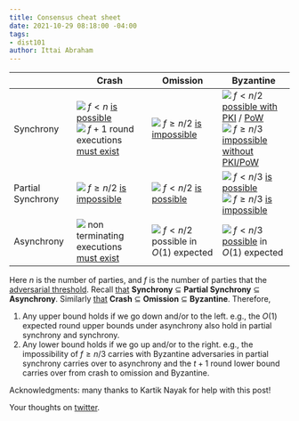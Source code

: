```yaml
---
title: Consensus cheat sheet
date: 2021-10-29 08:18:00 -04:00
tags:
- dist101
author: Ittai Abraham
---
```




| | Crash | Omission | Byzantine |
| --- | --- | ---- | --- |
| Synchrony |  ![](https://github.githubassets.com/images/icons/emoji/unicode/2714.png?v8) $f<n$ [is possible](https://decentralizedthoughts.github.io/2019-11-01-primary-backup/) <br /> ![](https://github.githubassets.com/images/icons/emoji/unicode/1f422.png?v8) $f+1$ round executions [must exist](https://decentralizedthoughts.github.io/2019-12-15-synchrony-uncommitted-lower-bound/)| ![](https://github.githubassets.com/images/icons/emoji/unicode/1f62d.png?v8) $f \geq n/2$ [is impossible](https://decentralizedthoughts.github.io/2019-11-02-primary-backup-for-2-servers-and-omission-failures-is-impossible/)| ![](https://github.githubassets.com/images/icons/emoji/unicode/2714.png?v8) $f<n/2$ [possible with PKI](https://decentralizedthoughts.github.io/2019-11-11-authenticated-synchronous-bft/) / [PoW](https://decentralizedthoughts.github.io/2021-10-15-Nakamoto-Consensus/) <br /> ![](https://github.githubassets.com/images/icons/emoji/unicode/1f62d.png?v8) $f \geq n/3$ [impossible without PKI/PoW](https://decentralizedthoughts.github.io/2019-08-02-byzantine-agreement-is-impossible-for-$n-slash-leq-3-f$-is-the-adversary-can-easily-simulate/)|
| Partial Synchrony | ![](https://github.githubassets.com/images/icons/emoji/unicode/1f62d.png?v8) $f \geq n/2$ [is impossible](https://decentralizedthoughts.github.io/2019-06-25-on-the-impossibility-of-byzantine-agreement-for-n-equals-3f-in-partial-synchrony/) | ![](https://github.githubassets.com/images/icons/emoji/unicode/2714.png?v8) $f<n/2$ [is possible](https://lamport.azurewebsites.net/pubs/lamport-paxos.pdf)|  ![](https://github.githubassets.com/images/icons/emoji/unicode/2714.png?v8) $f<n/3$ [is possible](http://pmg.csail.mit.edu/papers/osdi99.pdf) <br /> ![](https://github.githubassets.com/images/icons/emoji/unicode/1f62d.png?v8) $f \geq n/3$ [is impossible](https://decentralizedthoughts.github.io/2019-06-25-on-the-impossibility-of-byzantine-agreement-for-n-equals-3f-in-partial-synchrony/)|
| Asynchrony |  ![](https://github.githubassets.com/images/icons/emoji/unicode/1f422.png?v8) non terminating executions [must exist](https://decentralizedthoughts.github.io/2019-12-15-asynchrony-uncommitted-lower-bound/)| ![](https://github.githubassets.com/images/icons/emoji/unicode/2714.png?v8) $f<n/2$ possible in $O(1)$ expected| ![](https://github.githubassets.com/images/icons/emoji/unicode/2714.png?v8) $f<n/3$ [possible](https://dspace.mit.edu/bitstream/handle/1721.1/14368/20051076-MIT.pdf;jsessionid=2A5CC7AF0CEF95E05450CD863B94A394?sequence=2) in $O(1)$ expected|


Here $n$ is the number of parties, and $f$ is the number of parties that the [adversarial threshold](https://decentralizedthoughts.github.io/2019-06-17-the-threshold-adversary/). Recall [that](https://decentralizedthoughts.github.io/2019-06-01-2019-5-31-models/) **Synchrony** $\subseteq$ **Partial Synchrony** $\subseteq$ **Asynchrony**. Similarly [that](https://decentralizedthoughts.github.io/2019-06-07-modeling-the-adversary/) **Crash**  $\subseteq$ **Omission** $\subseteq$ **Byzantine**. Therefore,
1. Any upper bound holds if we go down and/or to the left. e.g., the $O(1)$ expected round upper bounds under asynchrony also hold in partial synchrony and synchrony.
2. Any lower bound holds if we go up and/or to the right. e.g., the impossibility of $f \geq n/3$ carries with Byzantine adversaries in partial synchrony carries over to asynchrony and the $t+1$ round lower bound carries over from crash to omission and Byzantine.


Acknowledgments: many thanks to Kartik Nayak for help with this post!

Your thoughts on [twitter](https://twitter.com/ittaia/status/1454065908415090696?s=20). 

